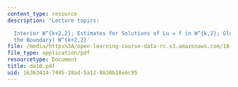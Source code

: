 ```yaml
---
content_type: resource
description: 'Lecture topics:

  Interior W^{k+2,2}; Estimates for Solutions of Lu = f in W^{k,2}; Global (up to
  the Boundary) W^{k+2,2}'
file: /media/https%3A/open-learning-course-data-rc.s3.amazonaws.com/18-156-differential-analysis-spring-2004/16363414749538ad5a128830b18e6c95_da10.pdf
file_type: application/pdf
resourcetype: Document
title: da10.pdf
uid: 16363414-7495-38ad-5a12-8830b18e6c95
---
```

